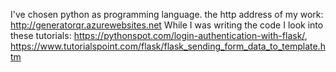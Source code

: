 I've chosen python as programming language.
the http address of my work: http://generatorqr.azurewebsites.net
While I was writing the code I look into these tutorials: https://pythonspot.com/login-authentication-with-flask/, https://www.tutorialspoint.com/flask/flask_sending_form_data_to_template.htm
